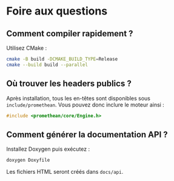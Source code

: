 # Foire aux questions

## Comment compiler rapidement ?

Utilisez CMake :

```bash
cmake -B build -DCMAKE_BUILD_TYPE=Release
cmake --build build --parallel
```

## Où trouver les headers publics ?

Après installation, tous les en-têtes sont disponibles sous `include/promethean`. Vous pouvez donc inclure le moteur ainsi :

```cpp
#include <promethean/core/Engine.h>
```

## Comment générer la documentation API ?

Installez Doxygen puis exécutez :

```bash
doxygen Doxyfile
```

Les fichiers HTML seront créés dans `docs/api`.
